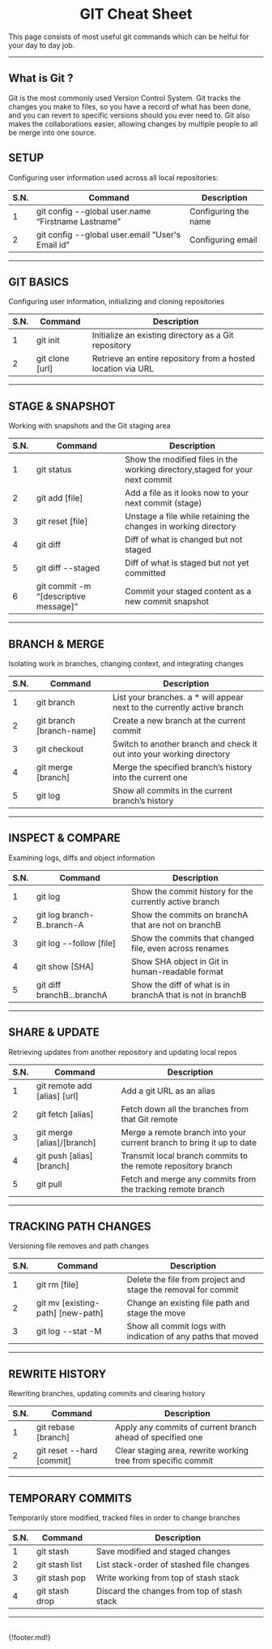 <h1 style="text-align: center;"> GIT Cheat Sheet </h1>

This page consists of most useful git commands which can be helful for your day to day job.

---

## What is Git ?
Git is the most commonly used Version Control System. Git tracks the changes you make to files, so you have a
record of what has been done, and you can revert to specific versions should you ever need to. Git also makes
the collaborations easier, allowing changes by multiple people to all be merge into one source.

## SETUP

Configuring user information used across all local repositories:


|S.N.|   Command                                          | Description                       |     
|----|----------------------------------------------------|-----------------------------------|
| 1  |git config --global user.name “Firstname Lastname”  |Configuring the name               |
| 2  |git config --global user.email "User's Email id”    |Configuring email                  |

---

## GIT BASICS

Configuring user information, initializing and cloning repositories

|S.N.|   Command                           | Description                       |
|----|-------------------------------------|-----------------------------------|
| 1  |git init                             |Initialize an existing directory as a Git repository|
| 2  |git clone [url]                      |Retrieve an entire repository from a hosted location via URL |

---

## STAGE & SNAPSHOT

Working with snapshots and the Git staging area

|S.N.|   Command                           | Description                       |
|----|-------------------------------------|-----------------------------------|
| 1  |git status                           |Show the modified files in the working directory,staged for your next commit|
| 2  |git add [file]                       |Add a file as it looks now to your next commit (stage) |
| 3  |git reset [file]                     | Unstage a file while retaining the changes in working directory|
| 4  |git diff                             | Diff of what is changed but not staged  |
| 5  |git diff --staged                    | Diff of what is staged but not yet committed |
| 6  |git commit -m “[descriptive message]”|Commit your staged content as a new commit snapshot |

---

## BRANCH & MERGE

Isolating work in branches, changing context, and integrating changes

|S.N.|   Command                           | Description                       |
|----|-------------------------------------|-----------------------------------|
| 1  |git branch                           |List your branches. a * will appear next to the currently active branch |
| 2  |git branch [branch-name]             | Create a new branch at the current commit|
| 3  |git checkout                         | Switch to another branch and check it out into your working directory|
| 4  |git merge [branch]                   | Merge the specified branch’s history into the current one |
| 5  |git  log                             | Show all commits in the current branch’s history|

---

## INSPECT & COMPARE

Examining logs, diffs and object information

|S.N.|   Command                           | Description                       |
|----|-------------------------------------|-----------------------------------|
| 1  |git log                              |Show the commit history for the currently active branch |
| 2  |git log branch-B..branch-A           |Show the commits on branchA that are not on branchB |
| 3  |git log --follow [file]              | Show the commits that changed file, even across renames |
| 4  |git show [SHA]                       |Show SHA object in Git in human-readable format |
| 5  |git diff branchB...branchA           |Show the diff of what is in branchA that is not in branchB |

---

## SHARE & UPDATE

Retrieving updates from another repository and updating local repos

|S.N.|   Command                           | Description                       |
|----|-------------------------------------|-----------------------------------|
| 1  |git remote add [alias] [url]         | Add a git URL as an alias  |
| 2  |git fetch [alias]                    | Fetch down all the branches from that Git remote|
| 3  |git merge [alias]/[branch]           | Merge a remote branch into your current branch to bring it up to date|
| 4  |git push [alias] [branch]            | Transmit local branch commits to the remote repository branch|
| 5  |git pull                             | Fetch and merge any commits from the tracking remote branch|

---

## TRACKING PATH CHANGES

Versioning file removes and path changes

|S.N.|   Command                           | Description                       |
|----|-------------------------------------|-----------------------------------|
| 1  |git rm [file]                        | Delete the file from project and stage the removal for commit|
| 2  |git mv [existing-path] [new-path]    | Change an existing file path and stage the move|
| 3  |git log --stat -M                    | Show all commit logs with indication of any paths that moved|

---

## REWRITE HISTORY

Rewriting branches, updating commits and clearing history

|S.N.|   Command                           | Description                       |
|----|-------------------------------------|-----------------------------------|
| 1  |git rebase [branch]                  | Apply any commits of current branch ahead of specified one|
| 2  |git reset --hard [commit]            | Clear staging area, rewrite working tree from specific commit|

---

## TEMPORARY COMMITS

Temporarily store modified, tracked files in order to change branches


|S.N.|   Command                           | Description                       |
|----|-------------------------------------|-----------------------------------|
| 1  |git stash                            | Save modified and staged changes  |
| 2  |git stash list                       | List stack-order of stashed file changes|
| 3  |git stash pop                        | Write working from top of stash stack|
| 4  |git stash drop                       | Discard the changes from top of stash stack|


---

<br>
{!footer.md!}
